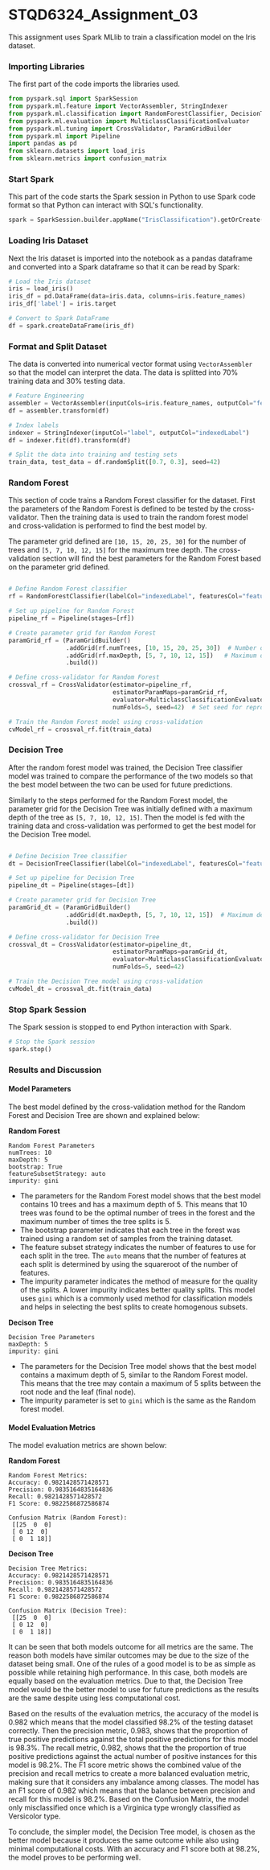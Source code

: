 # STQD6324_Assignment_03

This assignment uses Spark MLlib to train a classification model on the Iris dataset.

### Importing Libraries

The first part of the code imports the libraries used.

```python
from pyspark.sql import SparkSession
from pyspark.ml.feature import VectorAssembler, StringIndexer
from pyspark.ml.classification import RandomForestClassifier, DecisionTreeClassifier
from pyspark.ml.evaluation import MulticlassClassificationEvaluator
from pyspark.ml.tuning import CrossValidator, ParamGridBuilder
from pyspark.ml import Pipeline
import pandas as pd
from sklearn.datasets import load_iris
from sklearn.metrics import confusion_matrix

```

### Start Spark

This part of the code starts the Spark session in Python to use Spark code format so that Python can interact with SQL's functionality.

```python
spark = SparkSession.builder.appName("IrisClassification").getOrCreate()
```

### Loading Iris Dataset

Next the Iris dataset is imported into the notebook as a pandas dataframe and converted into a Spark dataframe so that it can be read by Spark:

```python
# Load the Iris dataset
iris = load_iris()
iris_df = pd.DataFrame(data=iris.data, columns=iris.feature_names)
iris_df['label'] = iris.target

# Convert to Spark DataFrame
df = spark.createDataFrame(iris_df)

```

### Format and Split Dataset

The data is converted into numerical vector format using `VectorAssembler` so that the model can interpret the data. The data is splitted into 70% training data and 30% testing data.

```python
# Feature Engineering
assembler = VectorAssembler(inputCols=iris.feature_names, outputCol="features")
df = assembler.transform(df)

# Index labels
indexer = StringIndexer(inputCol="label", outputCol="indexedLabel")
df = indexer.fit(df).transform(df)

# Split the data into training and testing sets
train_data, test_data = df.randomSplit([0.7, 0.3], seed=42)

```

### Random Forest

This section of code trains a Random Forest classifier for the dataset. First the parameters of the Random Forest is defined to be tested by the cross-validator. Then the training data is used to train the random forest model and cross-validation is performed to find the best model by.

The parameter grid defined are `[10, 15, 20, 25, 30]` for the number of trees and `[5, 7, 10, 12, 15]` for the maximum tree depth. The cross-validation section will find the best parameters for the Random Forest based on the parameter grid defined. 

```python

# Define Random Forest classifier
rf = RandomForestClassifier(labelCol="indexedLabel", featuresCol="features", seed=42)

# Set up pipeline for Random Forest
pipeline_rf = Pipeline(stages=[rf])

# Create parameter grid for Random Forest
paramGrid_rf = (ParamGridBuilder()
                .addGrid(rf.numTrees, [10, 15, 20, 25, 30])  # Number of trees in the forest
                .addGrid(rf.maxDepth, [5, 7, 10, 12, 15])   # Maximum depth of the tree
                .build())

# Define cross-validator for Random Forest
crossval_rf = CrossValidator(estimator=pipeline_rf,
                             estimatorParamMaps=paramGrid_rf,
                             evaluator=MulticlassClassificationEvaluator(labelCol="indexedLabel", metricName="accuracy"),
                             numFolds=5, seed=42)  # Set seed for reproducibility

# Train the Random Forest model using cross-validation
cvModel_rf = crossval_rf.fit(train_data)

```

### Decision Tree

After the random forest model was trained, the Decision Tree classifier model was trained to compare the performance of the two models so that the best model between the two can be used for future predictions.

Similarly to the steps performed for the Random Forest model, the parameter grid for the Decision Tree was initially defined with a maximum depth of the tree as `[5, 7, 10, 12, 15]`. Then the model is fed with the training data and cross-validation was performed to get the best model for the Decision Tree model.

```python

# Define Decision Tree classifier
dt = DecisionTreeClassifier(labelCol="indexedLabel", featuresCol="features", seed=42)

# Set up pipeline for Decision Tree
pipeline_dt = Pipeline(stages=[dt])

# Create parameter grid for Decision Tree
paramGrid_dt = (ParamGridBuilder()
                .addGrid(dt.maxDepth, [5, 7, 10, 12, 15])  # Maximum depth of the tree
                .build())

# Define cross-validator for Decision Tree
crossval_dt = CrossValidator(estimator=pipeline_dt,
                             estimatorParamMaps=paramGrid_dt,
                             evaluator=MulticlassClassificationEvaluator(labelCol="indexedLabel", metricName="accuracy"),
                             numFolds=5, seed=42)

# Train the Decision Tree model using cross-validation
cvModel_dt = crossval_dt.fit(train_data)
```

### Stop Spark Session

The Spark session is stopped to end Python interaction with Spark.

```python
# Stop the Spark session
spark.stop()
```


### Results and Discussion

#### Model Parameters

The best model defined by the cross-validation method for the Random Forest and Decision Tree are shown and explained below:

**Random Forest**
```
Random Forest Parameters
numTrees: 10
maxDepth: 5
bootstrap: True
featureSubsetStrategy: auto
impurity: gini
```
- The parameters for the Random Forest model shows that the best model contains 10 trees and has a maximum depth of 5. This means that 10 trees was found to be the optimal number of trees in the forest and the maximum number of times the tree splits is 5.
- The bootstrap parameter indicates that each tree in the forest was trained using a random set of samples from the training dataset.
- The feature subset strategy indicates the number of features to use for each split in the tree. The `auto` means that the number of features at each split is determined by using the squareroot of the number of features.
- The impurity parameter indicates the method of measure for the quality of the splits. A lower impurity indicates better quality splits. This model uses `gini` which is a commonly used method for classification models and helps in selecting the best splits to create homogenous subsets.

**Decison Tree**
```
Decision Tree Parameters
maxDepth: 5
impurity: gini
```
- The parameters for the Decision Tree model shows that the best model contains a maximum depth of 5, similar to the Random Forest model. This means that the tree may contain a maximum of 5 splits between the root node and the leaf (final node).
- The impurity parameter is set to `gini` which is the same as the Random forest model.

#### Model Evaluation Metrics

The model evaluation metrics are shown below:

**Random Forest**
```
Random Forest Metrics:
Accuracy: 0.9821428571428571
Precision: 0.9835164835164836
Recall: 0.9821428571428572
F1 Score: 0.9822586872586874

Confusion Matrix (Random Forest):
 [[25  0  0]
 [ 0 12  0]
 [ 0  1 18]]
```
**Decison Tree**
```
Decision Tree Metrics:
Accuracy: 0.9821428571428571
Precision: 0.9835164835164836
Recall: 0.9821428571428572
F1 Score: 0.9822586872586874

Confusion Matrix (Decision Tree):
 [[25  0  0]
 [ 0 12  0]
 [ 0  1 18]]
```

It can be seen that both models outcome for all metrics are the same. The reason both models have similar outcomes may be due to the size of the dataset being small. One of the rules of a good model is to be as simple as possible while retaining high performance. In this case, both models are equally based on the evaluation metrics. Due to that, the Decision Tree model would be the better model to use for future predictions as the results are the same despite using less computational cost.

Based on the results of the evaluation metrics, the accuracy of the model is 0.982 which means that the model classified 98.2% of the testing dataset correctly.
Then the precision metric, 0.983, shows that the proportion of true positive predictions against the total positive predictions for this model is 98.3%.
The recall metric, 0.982, shows that the the proportion of true positive predictions against the actual number of positive instances for this model is 98.2%.
The F1 score metric shows the combined value of the precision and recall metrics to create a more balanced evaluation metric, making sure that it considers any imbalance among classes. The model has an F1 score of 0.982 which means that the balance between precision and recall for this model is 98.2%.
Based on the Confusion Matrix, the model only misclassified once which is a Virginica type wrongly classified as Versicolor type.

To conclude, the simpler model, the Decision Tree model, is chosen as the better model because it produces the same outcome while also using minimal computational costs. With an accuracy and F1 score both at 98.2%, the model proves to be performing well.
